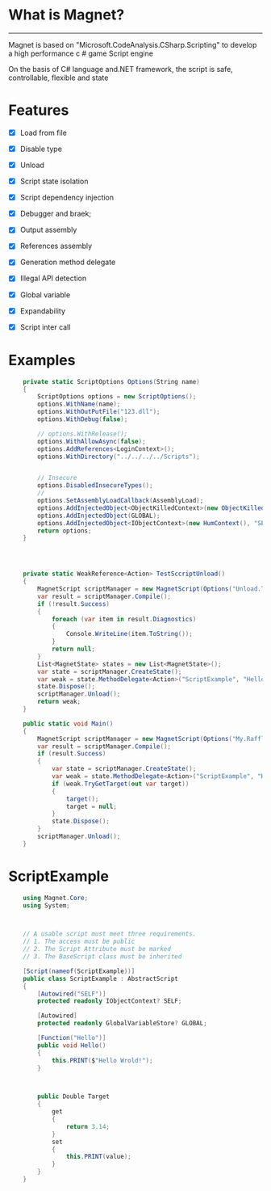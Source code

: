 # What is Magnet?
--------------
Magnet is based on "Microsoft.CodeAnalysis.CSharp.Scripting" to develop a high performance c # game Script engine

On the basis of C# language and.NET framework, the script is safe, controllable, flexible and state

# Features

- [x] Load from file
- [x] Disable type
- [x] Unload 
- [x] Script state isolation
- [x] Script dependency injection
- [x] Debugger and braek;
- [x] Output assembly
- [x] References assembly
- [x] Generation method delegate
- [x] Illegal API detection
- [x] Global variable
- [x] Expandability
- [x] Script inter call



# Examples



``` csharp
    private static ScriptOptions Options(String name)
    {
        ScriptOptions options = new ScriptOptions();
        options.WithName(name);
        options.WithOutPutFile("123.dll");
        options.WithDebug(false);

        // options.WithRelease();
        options.WithAllowAsync(false);
        options.AddReferences<LoginContext>();
        options.WithDirectory("../../../../Scripts");


        // Insecure
        options.DisabledInsecureTypes();
        //
        options.SetAssemblyLoadCallback(AssemblyLoad);
        options.AddInjectedObject<ObjectKilledContext>(new ObjectKilledContext());
        options.AddInjectedObject(GLOBAL);
        options.AddInjectedObject<IObjectContext>(new HumContext(), "SELF");
        return options;
    }




    private static WeakReference<Action> TestSccriptUnload()
    {
        MagnetScript scriptManager = new MagnetScript(Options("Unload.Test"));
        var result = scriptManager.Compile();
        if (!result.Success)
        {
            foreach (var item in result.Diagnostics)
            {
                Console.WriteLine(item.ToString());
            }
            return null;
        }
        List<MagnetState> states = new List<MagnetState>();
        var state = scriptManager.CreateState();
        var weak = state.MethodDelegate<Action>("ScriptExample", "Hello");
        state.Dispose();
        scriptManager.Unload();
        return weak;
    }

    public static void Main()
    {
        MagnetScript scriptManager = new MagnetScript(Options("My.Raffler"));
        var result = scriptManager.Compile();
        if (result.Success)
        {
            var state = scriptManager.CreateState();
            var weak = state.MethodDelegate<Action>("ScriptExample", "Hello");
            if (weak.TryGetTarget(out var target))
            {
                target();
                target = null;
            }
            state.Dispose();
        }
        scriptManager.Unload();
    }


```


# ScriptExample

``` csharp
    using Magnet.Core;
    using System;



    // A usable script must meet three requirements.
    // 1. The access must be public
    // 2. The Script Attribute must be marked
    // 3. The BaseScript class must be inherited

    [Script(nameof(ScriptExample))]
    public class ScriptExample : AbstractScript
    {
        [Autowired("SELF")]
        protected readonly IObjectContext? SELF;

        [Autowired]
        protected readonly GlobalVariableStore? GLOBAL;

        [Function("Hello")]
        public void Hello()
        {
            this.PRINT($"Hello Wrold!");
        }



        public Double Target
        {
            get
            {
                return 3.14;
            }
            set
            {
                this.PRINT(value);
            }
        }
    }
```